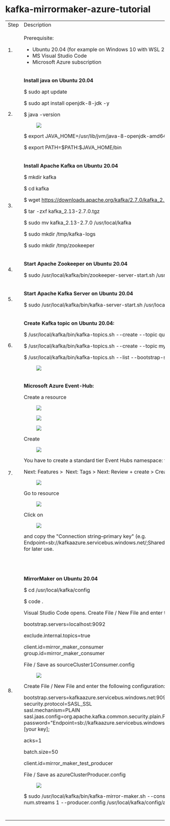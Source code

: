 # kafka-mirrormaker-azure-tutorial

<table><tbody><tr><td>Step</td><td>Description</td></tr><tr><td>1.</td><td><p>Prerequisite:&nbsp;</p><ul><li>Ubuntu 20.04 (for example on Windows 10 with WSL 2)</li><li>MS Visual Studio Code</li><li>Microsoft Azure subscription</li></ul></td></tr><tr><td>2.</td><td><p><strong>Install java on Ubuntu 20.04</strong></p><p>$ sudo apt update</p><p>$&nbsp;sudo apt install openjdk-8-jdk -y</p><p>$&nbsp;java -version</p><figure class="image"><img src="https://user-images.githubusercontent.com/51634515/108631882-74cfd680-746c-11eb-8f1f-8ba0fa6cb4b2.png"></figure><p>$&nbsp;export JAVA_HOME=/usr/lib/jvm/java-8-openjdk-amd64</p><p>$&nbsp;export PATH=$PATH:$JAVA_HOME/bin</p></td></tr><tr><td>3.</td><td><p><strong>Install Apache Kafka on Ubuntu 20.04</strong></p><p>$&nbsp;mkdir kafka</p><p>$&nbsp;cd kafka</p><p>$&nbsp;wget <a href="https://downloads.apache.org/kafka/2.7.0/kafka_2.13-2.7.0.tgz">https://downloads.apache.org/kafka/2.7.0/kafka_2.13-2.7.0.tgz</a></p><p>$&nbsp;tar -zxf kafka_2.13-2.7.0.tgz</p><p>$&nbsp;sudo mv kafka_2.13-2.7.0 /usr/local/kafka</p><p>$&nbsp;sudo mkdir /tmp/kafka-logs</p><p>$&nbsp;sudo mkdir /tmp/zookeeper</p></td></tr><tr><td>4.</td><td><p><strong>Start Apache Zookeeper on Ubuntu 20.04</strong></p><p>$ sudo /usr/local/kafka/bin/zookeeper-server-start.sh /usr/local/kafka/config/zookeeper.properties</p></td></tr><tr><td>5.</td><td><p><strong>Start Apache Kafka Server on Ubuntu 20.04</strong></p><p>$ sudo /usr/local/kafka/bin/kafka-server-start.sh /usr/local/kafka/config/server.properties</p></td></tr><tr><td>6.</td><td><p><strong>Create Kafka topic on Ubuntu 20.04:</strong></p><p>$ /usr/local/kafka/bin/kafka-topics.sh --create --topic quickstart-events --bootstrap-server localhost:9092</p><p>$ /usr/local/kafka/bin/kafka-topics.sh --create --topic mymachine --bootstrap-server localhost:9092</p><p>$ /usr/local/kafka/bin/kafka-topics.sh --list --bootstrap-server &nbsp;localhost:9092</p><figure class="image"><img src="https://user-images.githubusercontent.com/51634515/108633264-9aaca980-7473-11eb-8798-59a2a2c4089d.png"></figure></td></tr><tr><td>7.</td><td><p><strong>Microsoft Azure Event-Hub:</strong></p><p>Create a resource</p><figure class="image"><img src="https://user-images.githubusercontent.com/51634515/108899070-47c02700-7618-11eb-92d7-1d4e53b602dc.png"></figure><figure class="image"><img src="https://user-images.githubusercontent.com/51634515/108899264-8524b480-7618-11eb-8348-2f98ff3cfc0f.png"></figure><figure class="image"><img src="https://user-images.githubusercontent.com/51634515/108899506-c9b05000-7618-11eb-9b0d-ec28758e5861.png"></figure><p>Create</p><figure class="image"><img src="https://user-images.githubusercontent.com/51634515/108900276-bc479580-7619-11eb-8b20-6c586b28af66.png"></figure><p>You have to create a standard tier Event Hubs namespace: the Kafka endpoint for the namespace is automatically enabled.</p><p>Next: Features &gt; &nbsp;Next: Tags &gt; Next: Review + create &gt; Create</p><figure class="image"><img src="https://user-images.githubusercontent.com/51634515/108902321-4264db80-761c-11eb-8eb4-609d9b64ff3f.png"></figure><p>Go to resource</p><figure class="image"><img src="https://user-images.githubusercontent.com/51634515/108902458-67f1e500-761c-11eb-8481-3e1762524ca7.png"></figure><p>Click on&nbsp;</p><figure class="image"><img src="https://user-images.githubusercontent.com/51634515/108902538-87890d80-761c-11eb-9ecf-e6db2b5b5ce9.png"></figure><p>and copy the "Connection string–primary key" (e.g. Endpoint=sb://kafkaazure.servicebus.windows.net/;SharedAccessKeyName=RootManageSharedAccessKey;SharedAccessKey=[your key]) for later use.</p><p>&nbsp;</p></td></tr><tr><td>8.&nbsp;</td><td><p><strong>MirrorMaker on Ubuntu 20.04</strong></p><p>$ cd /usr/local/kafka/config</p><p>$ code .</p><p>Visual Studio Code opens. Create File / New File and enter the following configuration:</p><p>bootstrap.servers=localhost:9092</p><p>exclude.internal.topics=true</p><p>client.id=mirror_maker_consumer<br>group.id=mirror_maker_consumer</p><p>File / Save as sourceCluster1Consumer.config</p><figure class="image"><img src="https://user-images.githubusercontent.com/51634515/108904327-a5577200-761e-11eb-9138-18e4ec25d09f.png"></figure><p>Create File / New File and enter the following configuration:</p><p>bootstrap.servers=kafkaazure.servicebus.windows.net:9093<br>security.protocol=SASL_SSL<br>sasl.mechanism=PLAIN<br>sasl.jaas.config=org.apache.kafka.common.security.plain.PlainLoginModule required username="$ConnectionString" password="Endpoint=sb://kafkaazure.servicebus.windows.net/;SharedAccessKeyName=RootManageSharedAccessKey;SharedAccessKey=[your key];</p><p>acks=1</p><p>batch.size=50</p><p>client.id=mirror_maker_test_producer</p><p>File / Save as azureClusterProducer.config</p><figure class="image"><img src="https://user-images.githubusercontent.com/51634515/108905062-89a09b80-761f-11eb-8f86-3d5e22213007.png"></figure><p>$ sudo /usr/local/kafka/bin/kafka-mirror-maker.sh --consumer.config /usr/local/kafka/config/sourceCluster1Consumer.config --num.streams 1 --producer.config /usr/local/kafka/config/azureClusterProducer.config --whitelist=".*"</p></td></tr><tr><td>&nbsp;</td><td>&nbsp;</td></tr></tbody></table>
